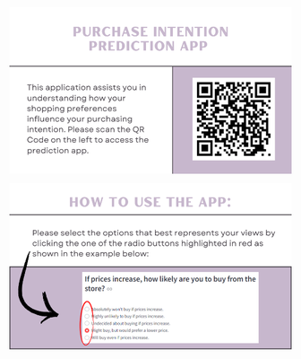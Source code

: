 <p align="center"> <img src="https://github.com/ValOel7/Grocery-store-purchase-intention/blob/main/ValPred1.png" alt="main"/> </p>
<p align="center"> <img src="https://github.com/ValOel7/Grocery-store-purchase-intention/blob/main/ValPred2.png" alt="main"/> </p>

